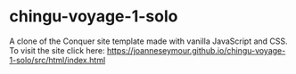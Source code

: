 # chingu-voyage-1-solo
A clone of the Conquer site template made with vanilla JavaScript and CSS. To visit the site click here: https://joanneseymour.github.io/chingu-voyage-1-solo/src/html/index.html
